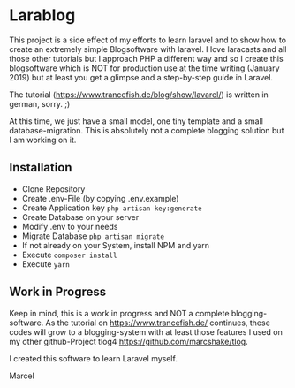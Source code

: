 # Larablog
This project is a side effect of my efforts to learn laravel and to show how to create an extremely simple Blogsoftware with laravel. I love laracasts and all those other tutorials but I approach PHP a different way and so I create this blogsoftware which is NOT for production use at the time writing (January 2019) but at least you get a glimpse and a step-by-step guide in Laravel.

The tutorial (https://www.trancefish.de/blog/show/lavarel/) is written in german, sorry. ;) 

At this time, we just have a small model, one tiny template and a small database-migration. This is absolutely not a complete blogging solution but I am working on it.

## Installation

* Clone Repository
* Create .env-File (by copying .env.example)
* Create Application key `php artisan key:generate`
* Create Database on your server
* Modify .env to your needs
* Migrate Database `php artisan migrate`
* If not already on your System, install NPM and yarn
* Execute `composer install`
* Execute `yarn`

## Work in Progress

Keep in mind, this is a work in progress and NOT a complete blogging-software. As the tutorial on https://www.trancefish.de/ continues, these codes will grow to a blogging-system with at least those features I used on my other github-Project tlog4 https://github.com/marcshake/tlog.

I created this software to learn Laravel myself. 

Marcel
